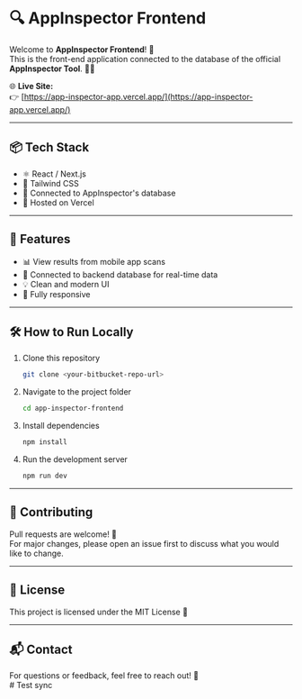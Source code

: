 # 🔍 AppInspector Frontend

Welcome to **AppInspector Frontend**! 🚀  
This is the front-end application connected to the database of the official **AppInspector Tool**. 🧠💾

🌐 **Live Site:**  
👉 [https://app-inspector-app.vercel.app/](https://app-inspector-app.vercel.app/)

---

## 📦 Tech Stack

- ⚛️ React / Next.js
- 🎨 Tailwind CSS
- 🔌 Connected to AppInspector's database
- 🚀 Hosted on Vercel

---

## 🔧 Features

- 📊 View results from mobile app scans
- 📁 Connected to backend database for real-time data
- 💡 Clean and modern UI
- 📱 Fully responsive

---

## 🛠️ How to Run Locally

1. Clone this repository  
   ```bash
   git clone <your-bitbucket-repo-url>
   ```

2. Navigate to the project folder  
   ```bash
   cd app-inspector-frontend
   ```

3. Install dependencies  
   ```bash
   npm install
   ```

4. Run the development server  
   ```bash
   npm run dev
   ```

---

## 🤝 Contributing

Pull requests are welcome! 🎉  
For major changes, please open an issue first to discuss what you would like to change.

---

## 📄 License

This project is licensed under the MIT License 📃

---

## 📬 Contact

For questions or feedback, feel free to reach out! 💬  
#   T e s t   s y n c  
 